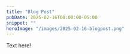 ```yaml
---
title: "Blog Post"
pubDate: 2025-02-16T00:00:00-05:00
snippet: ""
heroImage: "/images/2025-02-16-blogpost.png"
---
```


Text here!
